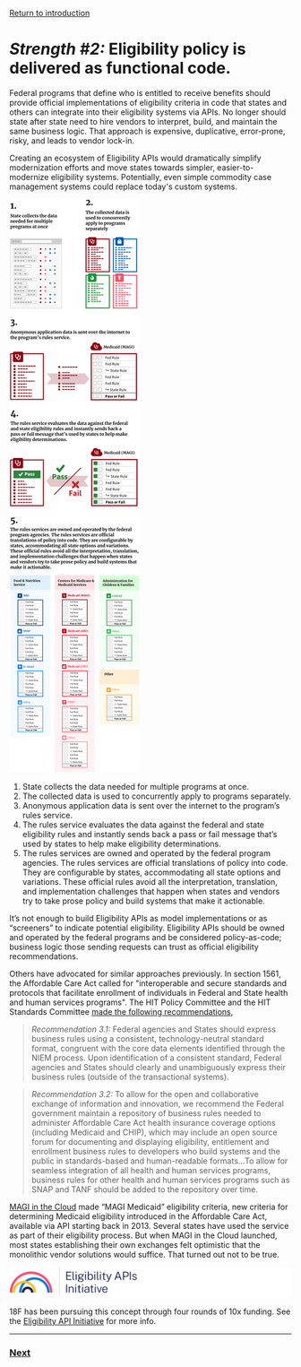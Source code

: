 [Return to introduction]()

# _Strength #2:_ Eligibility policy is delivered as functional code.

Federal programs that define who is entitled to receive benefits should provide official implementations of eligibility criteria in code that states and others can integrate into their eligibility systems via APIs. No longer should state after state need to hire vendors to interpret, build, and maintain the same business logic. That approach is expensive, duplicative, error-prone, risky, and leads to vendor lock-in.

Creating an ecosystem of Eligibility APIs would dramatically simplify modernization efforts and move states towards simpler, easier-to-modernize eligibility systems. Potentially, even simple commodity case management systems could replace today's custom systems.

![Diagram visualizing the following five aspects of Eligibility APIs.](/concept_assets/eligibility_apis.png)

1. State collects the data needed for multiple programs at once.
2. The collected data is used to concurrently apply to programs separately.
3. Anonymous application data is sent over the internet to the program’s rules service.
4. The rules service evaluates the data against the federal and state eligibility rules and instantly sends back a pass or fail message that’s used by states to help make eligibility determinations.
5. The rules services are owned and operated by the federal program agencies. The rules services are official translations of policy into code. They are configurable by states, accommodating all state options and variations. These official rules avoid all the interpretation, translation, and implementation challenges that happen when states and vendors try to take prose policy and build systems that make it actionable.

It’s not enough to build Eligibility APIs as model implementations or as “screeners” to indicate potential eligibility. Eligibility APIs should be owned and operated by the federal programs and be considered policy-as-code; business logic those sending requests can trust as official eligibility recommendations.  

Others have advocated for similar approaches previously. In section 1561, the Affordable Care Act called for "interoperable and secure standards and protocols that facilitate enrollment of individuals in Federal and State health and human services programs". The HIT Policy Committee and the HIT Standards Committee [made the following recommendations](https://www.healthit.gov/sites/default/files/rules-regulation/aca-1561-recommendations-final2.pdf),

> _Recommendation 3.1:_ Federal agencies and States should express business rules using a consistent, technology-neutral standard format, congruent with the core data elements identified through the NIEM process. Upon identification of a consistent standard, Federal agencies and States should clearly and unambiguously express their business rules (outside of the transactional systems).

> _Recommendation 3.2:_  To allow for the open and collaborative exchange of information and innovation, we recommend the Federal government maintain a repository of business rules needed to administer Affordable Care Act health insurance coverage options (including Medicaid and CHIP), which may include an open source forum for documenting and displaying eligibility, entitlement and enrollment business rules to developers who build systems and the public in standards-based and human-readable formats...To allow for seamless integration of all health and human services programs, business rules for other health and human services programs such as SNAP and TANF should be added to the repository over
time.

[MAGI in the Cloud](https://www.medicaideligibilityapi.org) made “MAGI Medicaid” eligibility criteria, new criteria for determining Medicaid eligibility introduced in the Affordable Care Act, available via API starting back in 2013. Several states have used the service as part of their eligibility process. But when MAGI in the Cloud launched, most states establishing their own exchanges felt optimistic that the monolithic vendor solutions would suffice. That turned out not to be true.

![Eligibility APIs Initiative logo](/concept_assets/eligibility_apis_logo.png)

18F has been pursuing this concept through four rounds of 10x funding. See the [Eligibility API Initiative](https://github.com/18F/eligibility-rules-service/blob/master/README.md) for more info.

---

### [Next]()
